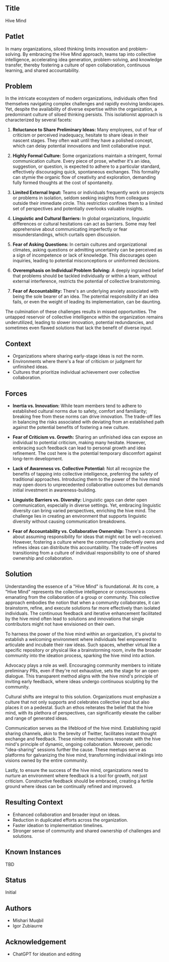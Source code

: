 ## Title

Hive Mind

## Patlet

In many organizations, siloed thinking limits innovation and problem-solving. By embracing the Hive Mind approach, teams tap into collective intelligence, accelerating idea generation, problem-solving, and knowledge transfer, thereby fostering a culture of open collaboration, continuous learning, and shared accountability.

## Problem

In the intricate ecosystem of modern organizations, individuals often find themselves navigating complex challenges and rapidly evolving landscapes. Yet, despite the availability of diverse expertise within the organization, a predominant culture of siloed thinking persists. This isolationist approach is characterized by several facets:

1.    **Reluctance to Share Preliminary Ideas:** Many employees, out of fear of criticism or perceived inadequacy, hesitate to share ideas in their nascent stages. They often wait until they have a polished concept, which can delay potential innovations and limit collaborative input.

2.    **Highly Formal Culture:** Some organizations maintain a stringent, formal communication culture. Every piece of prose, whether it's an idea, suggestion, or question, is expected to adhere to a particular standard, effectively discouraging quick, spontaneous exchanges. This formality can stymie the organic flow of creativity and exploration, demanding fully formed thoughts at the cost of spontaneity.

3.   **Limited External Input:** Teams or individuals frequently work on projects or problems in isolation, seldom seeking insights from colleagues outside their immediate circle. This restriction confines them to a limited set of perspectives and potentially overlooks valuable insights.

4.    **Linguistic and Cultural Barriers:** In global organizations, linguistic differences or cultural hesitations can act as barriers. Some may feel apprehensive about communicating imperfectly or fear misunderstandings, which curtails open discussion.

5.    **Fear of Asking Questions:** In certain cultures and organizational climates, asking questions or admitting uncertainty can be perceived as a sign of incompetence or lack of knowledge. This discourages open inquiries, leading to potential misconceptions or uninformed decisions.

6.    **Overemphasis on Individual Problem Solving:** A deeply ingrained belief that problems should be tackled individually or within a team, without external interference, restricts the potential of collective brainstorming.

7.    **Fear of Accountability:** There's an underlying anxiety associated with being the sole bearer of an idea. The potential responsibility if an idea fails, or even the weight of leading its implementation, can be daunting.

The culmination of these challenges results in missed opportunities. The untapped reservoir of collective intelligence within the organization remains underutilized, leading to slower innovation, potential redundancies, and sometimes even flawed solutions that lack the benefit of diverse input.

## Context

* Organizations where sharing early-stage ideas is not the norm.
* Environments where there's a fear of criticism or judgment for unfinished ideas.
* Cultures that prioritize individual achievement over collective collaboration.

## Forces

* **Inertia vs. Innovation:** While team members tend to adhere to established cultural norms due to safety, comfort and familiarity; breaking free from these norms can drive innovation. The trade-off lies in balancing the risks associated with deviating from an established path against the potential benefits of fostering a new culture.

* **Fear of Criticism vs. Growth:** Sharing an unfinished idea can expose an individual to potential criticism, making many hesitate. However, embracing such feedback can lead to personal growth and idea refinement. The cost here is the potential temporary discomfort against long-term development.

* **Lack of Awareness vs. Collective Potential:** Not all recognize the benefits of tapping into collective intelligence, preferring the safety of traditional approaches. Introducing them to the power of the hive mind may open doors to unprecedented collaborative outcomes but demands initial investment in awareness-building.

* **Linguistic Barriers vs. Diversity:** Linguistic gaps can deter open communication, especially in diverse settings. Yet, embracing linguistic diversity can bring varied perspectives, enriching the hive mind. The challenge lies in creating an environment that supports linguistic diversity without causing communication breakdowns.

* **Fear of Accountability vs. Collaborative Ownership:** There's a concern about assuming responsibility for ideas that might not be well-received. However, fostering a culture where the community collectively owns and refines ideas can distribute this accountability. The trade-off involves transitioning from a culture of individual responsibility to one of shared ownership and collaboration.
  
## Solution

Understanding the essence of a "Hive Mind" is foundational. At its core, a "Hive Mind" represents the collective intelligence or consciousness emanating from the collaboration of a group or community. This collective approach embodies the notion that when a community collaborates, it can brainstorm, refine, and execute solutions far more effectively than isolated individuals. The continuous feedback and iterative enhancement facilitated by the hive mind often lead to solutions and innovations that single contributors might not have envisioned on their own.

To harness the power of the hive mind within an organization, it's pivotal to establish a welcoming environment where individuals feel empowered to articulate and incubate their raw ideas. Such spaces, whether virtual like a specific repository or physical like a brainstorming room, invite the broader community into the ideation process, sparking the hive mind into action.

Advocacy plays a role as well. Encouraging community members to initiate preliminary PRs, even if they're not exhaustive, sets the stage for an open dialogue. This transparent method aligns with the hive mind's principle of inviting early feedback, where ideas undergo continuous sculpting by the community.

Cultural shifts are integral to this solution. Organizations must emphasize a culture that not only supports and celebrates collective input but also places it on a pedestal. Such an ethos reiterates the belief that the hive mind, with its plethora of perspectives, can significantly elevate the caliber and range of generated ideas.

Communication serves as the lifeblood of the hive mind. Establishing rapid sharing channels, akin to the brevity of Twitter, facilitates instant thought exchange and feedback. These nimble mechanisms resonate with the hive mind's principle of dynamic, ongoing collaboration. Moreover, periodic "idea-sharing" sessions further the cause. These meetups serve as platforms for galvanizing the hive mind, transforming individual inklings into visions owned by the entire community.

Lastly, to ensure the success of the hive mind, organizations need to nurture an environment where feedback is a tool for growth, not just criticism. Constructive feedback should be embraced, creating a fertile ground where ideas can be continually refined and improved.

## Resulting Context

* Enhanced collaboration and broader input on ideas.
* Reduction in duplicated efforts across the organization.
* Faster ideation to implementation timelines.
* Stronger sense of community and shared ownership of challenges and solutions.

## Known Instances

TBD

## Status

Initial

## Authors

* Mishari Muqbil
* Igor Zubiaurre

## Acknowledgement

* ChatGPT for ideation and editing
